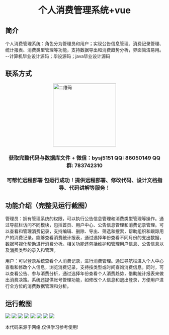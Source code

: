 <p><h1 align="center">个人消费管理系统+vue</h1></p>

## 简介
个人消费管理系统：角色分为管理员和用户；实现公告信息管理、消费记录管理、统计报表、消费类型管理等功能，支持数据导出和消费趋势分析，界面简洁易用。    --计算机毕业设计源码；毕设源码；java毕业设计源码


## 联系方式
<img src="https://bs-1329754181.cos.ap-shanghai.myqcloud.com/wx.jpg" alt="二维码" style="display: block; margin: 0 auto;" width="200px">
<p><h3 align="center">获取完整代码与数据库文件 + 微信：bysj5151 QQ: 86050149 QQ群: 783742310</h3></p>
<p><h3 align="center">可帮忙远程部署 包运行成功！提供远程部署、修改代码、设计文档指导、代码讲解等服务！</h3></p>

## 功能介绍（完整见运行截图）
管理员：拥有管理系统的权限，可以执行公告信息管理和消费类型管理等操作。通过导航栏访问不同模块，包括首页、用户中心、公告信息管理和消费记录管理。可以查看和管理消费记录，支持编辑、删除、导出、筛选和搜索，帮助组织和跟踪用户的消费记录。能够查看消费统计报表，通过选择年份查看不同月份的支出数据，数据可视化帮助进行消费分析。相关功能还包括维护和管理用户信息、公告信息以及消费类型的录入和管理。

用户：可以登录系统查看个人消费记录，进行消费管理。通过导航栏进入个人中心查看和修改个人信息，浏览消费记录，支持按类型或时间查询消费信息。同时，可以查看公告、参与消费分析，通过选择年份查看个人消费趋势，借助统计报表来做出消费决策。系统还提供账号管理功能，如修改个人信息和退出登录，方便用户进行全方位的消费数据管理和分析。


## 运行截图
![](https://bs-1329754181.cos.ap-shanghai.myqcloud.com/ssm/PersonalConsumptionManagementSystem/img/001.jpg)
![](https://bs-1329754181.cos.ap-shanghai.myqcloud.com/ssm/PersonalConsumptionManagementSystem/img/002.jpg)
![](https://bs-1329754181.cos.ap-shanghai.myqcloud.com/ssm/PersonalConsumptionManagementSystem/img/003.jpg)
![](https://bs-1329754181.cos.ap-shanghai.myqcloud.com/ssm/PersonalConsumptionManagementSystem/img/004.jpg)
![](https://bs-1329754181.cos.ap-shanghai.myqcloud.com/ssm/PersonalConsumptionManagementSystem/img/005.jpg)
![](https://bs-1329754181.cos.ap-shanghai.myqcloud.com/ssm/PersonalConsumptionManagementSystem/img/006.jpg)
![](https://bs-1329754181.cos.ap-shanghai.myqcloud.com/ssm/PersonalConsumptionManagementSystem/img/007.jpg)
![](https://bs-1329754181.cos.ap-shanghai.myqcloud.com/ssm/PersonalConsumptionManagementSystem/img/008.jpg)

<p>本代码来源于网络,仅供学习参考使用!</p>
